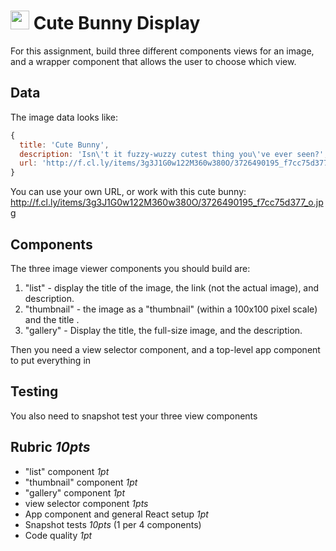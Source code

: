 <img src="https://cloud.githubusercontent.com/assets/478864/22186847/68223ce6-e0b1-11e6-8a62-0e3edc96725e.png" width=30> Cute Bunny Display
===

For this assignment, build three different components views for an image, and a wrapper component that allows the
user to choose which view. 

## Data

The image data looks like:

```js
{ 
  title: 'Cute Bunny',
  description: 'Isn\'t it fuzzy-wuzzy cutest thing you\'ve ever seen?',
  url: 'http://f.cl.ly/items/3g3J1G0w122M360w380O/3726490195_f7cc75d377_o.jpg'
}
```

You can use your own URL, or work with this cute bunny: http://f.cl.ly/items/3g3J1G0w122M360w380O/3726490195_f7cc75d377_o.jpg 

## Components

The three image viewer components you should build are:

1. "list" - display the title of the image, the link (not the  actual image), and description.  
1. "thumbnail" - the image as a "thumbnail" (within a 100x100 pixel scale) and the title . 
1. "gallery" - Display the title, the full-size image, and the description. 

Then you need a view selector component, and a top-level app component to put everything in

## Testing

You also need to snapshot test your three view components

## Rubric *10pts*
- "list" component *1pt*
- "thumbnail" component *1pt*
- "gallery" component *1pt*
- view selector component *1pts*
- App component and general React setup *1pt*
- Snapshot tests *10pts* (1 per 4 components)
- Code quality *1pt*

